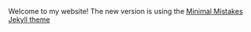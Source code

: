 Welcome to my website! The new version is using the [Minimal Mistakes Jekyll theme](https://mmistakes.github.io/minimal-mistakes/)


